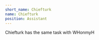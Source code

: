 ```yaml
---
short_name: Chiefturk
name: Chiefturk
position: Assistant
---
```

Chiefturk has the same task with WHonmyH